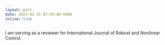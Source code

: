 ```yaml
---
layout: post
date: 2023-02-15 07:59:00-0400
inline: true
---
```


I am serving as a reviewer for International Journal of Robust and Nonlinear Control.